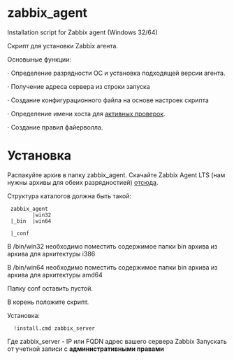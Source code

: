 
# zabbix_agent
Installation script for Zabbix agent (Windows 32/64)

Скрипт для установки Zabbix агента.

Основыные функции:
 
 ⋅ Определение разрядности ОС и установка подходящей версии агента.
 
 ⋅ Получение адреса сервера из строки запуска
 
 ⋅ Создание конфигурационного файла на основе настроек скрипта
 
 ⋅ Определение имени хоста для [активных проверок](https://www.zabbix.com/documentation/current/ru/manual/appendix/items/activepassive).
 
 ⋅ Создание правил файерволла.

# Установка

Распакуйте архив в папку zabbix_agent. 
Cкачайте Zabbix Agent LTS (нам нужны архивы для обеих разрядностией) [отсюда](https://www.zabbix.com/download_agents).

Структура каталогов должна быть такой:  

     zabbix_agent
	        |win32
     |_bin  |win64
     
     |_conf
     
В /bin/win32 необходимо поместить содержимое папки bin архива из архива для архитектуры i386

В /bin/win64 необходимо поместить содержимое папки bin архива из архива для архитектуры amd64

Папку conf оставить пустой.

В корень положите скрипт.
 
  Установка:

      !install.cmd zabbix_server

 Где zabbix_server - IP или FQDN адрес вашего сервера Zabbix
 Запускать от учетной записи с **административными правами**
